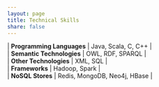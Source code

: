 ```yaml
---
layout: page
title: Technical Skills
share: false
---
```


| **Programming Languages** | Java, Scala, C, C++ |   
| **Semantic Technologies** | OWL, RDF, SPARQL |   
| **Other Technologies** | XML, SQL |   
| **Frameworks** | Hadoop, Spark |   
| **NoSQL Stores** | Redis, MongoDB, Neo4j, HBase |   
